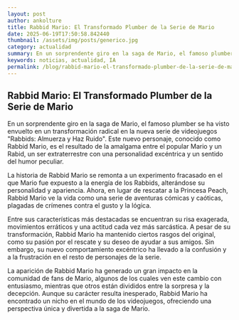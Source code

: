 ```yaml
--- 
layout: post 
author: ankolture 
title: Rabbid Mario: El Transformado Plumber de la Serie de Mario 
date: 2025-06-19T17:50:58.842440 
thumbnail: /assets/img/posts/generico.jpg 
category: actualidad 
summary: En un sorprendente giro en la saga de Mario, el famoso plumber se ha visto envuelto en un transformación radical en la nueva serie de videojuegos "Rab...
keywords: noticias, actualidad, IA 
permalink: /blog/rabbid-mario-el-transformado-plumber-de-la-serie-de-mario/ 
--- 
```


## Rabbid Mario: El Transformado Plumber de la Serie de Mario

En un sorprendente giro en la saga de Mario, el famoso plumber se ha visto envuelto en un transformación radical en la nueva serie de videojuegos "Rabbids: Almuerza y Haz Ruido". Este nuevo personaje, conocido como Rabbid Mario, es el resultado de la amalgama entre el popular Mario y un Rabid, un ser extraterrestre con una personalidad excéntrica y un sentido del humor peculiar.

La historia de Rabbid Mario se remonta a un experimento fracasado en el que Mario fue expuesto a la energía de los Rabbids, alterándose su personalidad y apariencia. Ahora, en lugar de rescatar a la Princesa Peach, Rabbid Mario ve la vida como una serie de aventuras cómicas y caóticas, plagadas de crímenes contra el gusto y la lógica.

Entre sus características más destacadas se encuentran su risa exagerada, movimientos erráticos y una actitud cada vez más sarcástica. A pesar de su transformación, Rabbid Mario ha mantenido ciertos rasgos del original, como su pasión por el rescate y su deseo de ayudar a sus amigos. Sin embargo, su nuevo comportamiento excéntrico ha llevado a la confusión y a la frustración en el resto de personajes de la serie.

La aparición de Rabbid Mario ha generado un gran impacto en la comunidad de fans de Mario, algunos de los cuales ven este cambio con entusiasmo, mientras que otros están divididos entre la sorpresa y la decepción. Aunque su carácter resulta inesperado, Rabbid Mario ha encontrado un nicho en el mundo de los videojuegos, ofreciendo una perspectiva única y divertida a la saga de Mario.
